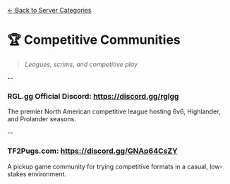 [← Back to Server Categories](https://github.com/7eventy7/Team-Fortress-Discord-Directory)

# 🏆 Competitive Communities
> *Leagues, scrims, and competitive play*

--

### **RGL.gg Official Discord:** https://discord.gg/rglgg
The premier North American competitive league hosting 6v6, Highlander, and Prolander seasons.

--

### **TF2Pugs.com:** https://discord.gg/GNAp64CsZY
A pickup game community for trying competitive formats in a casual, low-stakes environment.